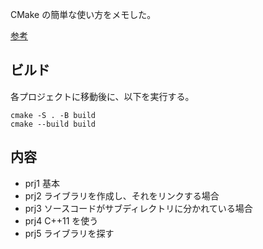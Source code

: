 CMake の簡単な使い方をメモした。

[参考](https://qiita.com/shohirose/items/45fb49c6b429e8b204ac?utm_source=pocket_shared#%E3%81%AF%E3%81%98%E3%82%81%E3%81%AB)

## ビルド

各プロジェクトに移動後に、以下を実行する。

```shell
cmake -S . -B build
cmake --build build
```

## 内容

- prj1 基本
- prj2 ライブラリを作成し、それをリンクする場合
- prj3 ソースコードがサブディレクトリに分かれている場合
- prj4 C++11 を使う
- prj5 ライブラリを探す
